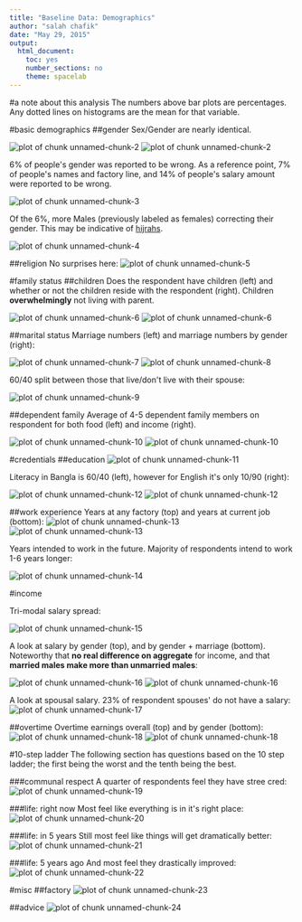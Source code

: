 ```yaml
---
title: "Baseline Data: Demographics"
author: "salah chafik"
date: "May 29, 2015"
output: 
  html_document:
    toc: yes
    number_sections: no
    theme: spacelab
---
```



#a note about this analysis
The numbers above bar plots are percentages. Any dotted lines on histograms are the mean for that variable. 

#basic demographics
##gender
Sex/Gender are nearly identical. 

![plot of chunk unnamed-chunk-2](figure/unnamed-chunk-2-1.png) ![plot of chunk unnamed-chunk-2](figure/unnamed-chunk-2-2.png) 

6% of people's gender was reported to be wrong. As a reference point, 7% of people's names and factory line, and 14% of people's salary amount were reported to be wrong.

![plot of chunk unnamed-chunk-3](figure/unnamed-chunk-3-1.png) 

Of the 6%, more Males (previously labeled as females) correcting their gender. This may be indicative of [hijrahs](http://en.wikipedia.org/wiki/Hijra_%28South_Asia%29).

![plot of chunk unnamed-chunk-4](figure/unnamed-chunk-4-1.png) 

##religion
No surprises here:
![plot of chunk unnamed-chunk-5](figure/unnamed-chunk-5-1.png) 

#family status
##children
Does the respondent have children (left) and whether or not the children reside with the respondent (right). Children **overwhelmingly** not living with parent. 

![plot of chunk unnamed-chunk-6](figure/unnamed-chunk-6-1.png) ![plot of chunk unnamed-chunk-6](figure/unnamed-chunk-6-2.png) 

##marital status
Marriage numbers (left) and marriage numbers by gender (right): 

![plot of chunk unnamed-chunk-7](figure/unnamed-chunk-7-1.png) 
![plot of chunk unnamed-chunk-8](figure/unnamed-chunk-8-1.png) 

60/40 split between those that live/don't live with their spouse:

![plot of chunk unnamed-chunk-9](figure/unnamed-chunk-9-1.png) 

##dependent family
Average of 4-5 dependent family members on respondent for both food (left) and income (right).

![plot of chunk unnamed-chunk-10](figure/unnamed-chunk-10-1.png) ![plot of chunk unnamed-chunk-10](figure/unnamed-chunk-10-2.png) 

#credentials
##education
![plot of chunk unnamed-chunk-11](figure/unnamed-chunk-11-1.png) 

Literacy in Bangla is 60/40 (left), however for English it's only 10/90 (right):

![plot of chunk unnamed-chunk-12](figure/unnamed-chunk-12-1.png) ![plot of chunk unnamed-chunk-12](figure/unnamed-chunk-12-2.png) 

##work experience
Years at any factory (top) and years at current job (bottom):
![plot of chunk unnamed-chunk-13](figure/unnamed-chunk-13-1.png) ![plot of chunk unnamed-chunk-13](figure/unnamed-chunk-13-2.png) 

Years intended to work in the future. Majority of respondents intend to work 1-6 years longer:

![plot of chunk unnamed-chunk-14](figure/unnamed-chunk-14-1.png) 

#income

Tri-modal salary spread:

![plot of chunk unnamed-chunk-15](figure/unnamed-chunk-15-1.png) 

A look at salary by gender (top), and by gender + marriage (bottom). Noteworthy that **no real difference on aggregate** for income, and that **married males make more than unmarried males**:

![plot of chunk unnamed-chunk-16](figure/unnamed-chunk-16-1.png) ![plot of chunk unnamed-chunk-16](figure/unnamed-chunk-16-2.png) 

A look at spousal salary. 23% of respondent spouses' do not have a salary:
![plot of chunk unnamed-chunk-17](figure/unnamed-chunk-17-1.png) 

##overtime
Overtime earnings overall (top) and by gender (bottom):
![plot of chunk unnamed-chunk-18](figure/unnamed-chunk-18-1.png) ![plot of chunk unnamed-chunk-18](figure/unnamed-chunk-18-2.png) 

#10-step ladder
The following section has questions based on the 10 step ladder; the first being the worst and the tenth being the best. 

###communal respect
A quarter of respondents feel they have stree cred:
![plot of chunk unnamed-chunk-19](figure/unnamed-chunk-19-1.png) 

###life: right now
Most feel like everything is in it's right place:
![plot of chunk unnamed-chunk-20](figure/unnamed-chunk-20-1.png) 

###life: in 5 years
Still most feel like things will get dramatically better:
![plot of chunk unnamed-chunk-21](figure/unnamed-chunk-21-1.png) 

###life: 5 years ago
And most feel they drastically improved:
![plot of chunk unnamed-chunk-22](figure/unnamed-chunk-22-1.png) 

#misc
##factory
![plot of chunk unnamed-chunk-23](figure/unnamed-chunk-23-1.png) 

##advice
![plot of chunk unnamed-chunk-24](figure/unnamed-chunk-24-1.png) 


